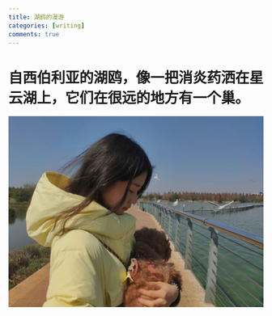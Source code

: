 ```yaml
---
title: 湖鸥的漫游
categories: [writing]
comments: true
---
```

# 自西伯利亚的湖鸥，像一把消炎药洒在星云湖上，它们在很远的地方有一个巢。
![小碗和多多](/assets/img/IMG_0526(20230214-155006).jpg)

